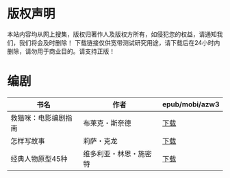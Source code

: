 # 版权声明

本站内容均从网上搜集，版权归著作人及版权方所有，如侵犯您的权益，请通知我们，我们将会及时删除！ 下载链接仅供宽带测试研究用途，请下载后在24小时内删除，请勿用于商业目的。请支持正版！

# 编剧

| 书名 | 作者 | epub/mobi/azw3 |
| --- | --- | --- |
| 救猫咪：电影编剧指南 | 布莱克・斯奈德 | [下载](https://url89.ctfile.com/f/31084289-1375512766-6f75de?p=8866) |
| 怎样写故事 | 莉萨・克龙 | [下载](https://url89.ctfile.com/f/31084289-1357054225-f88c8b?p=8866) |
| 经典人物原型45种 | 维多利亚・林恩・施密特 | [下载](https://url89.ctfile.com/f/31084289-1357009963-96a3a8?p=8866) |
